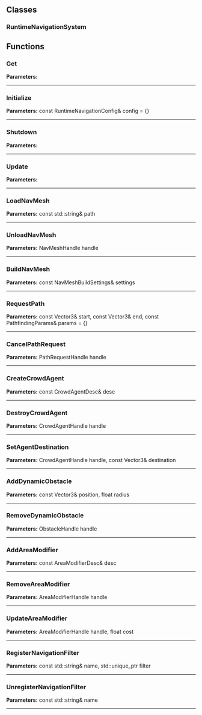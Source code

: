 
## Classes

### RuntimeNavigationSystem




## Functions

### Get



**Parameters:** 

---

### Initialize



**Parameters:** const RuntimeNavigationConfig& config = {}

---

### Shutdown



**Parameters:** 

---

### Update



**Parameters:** 

---

### LoadNavMesh



**Parameters:** const std::string& path

---

### UnloadNavMesh



**Parameters:** NavMeshHandle handle

---

### BuildNavMesh



**Parameters:** const NavMeshBuildSettings& settings

---

### RequestPath



**Parameters:** const Vector3& start, const Vector3& end, const PathfindingParams& params = {}

---

### CancelPathRequest



**Parameters:** PathRequestHandle handle

---

### CreateCrowdAgent



**Parameters:** const CrowdAgentDesc& desc

---

### DestroyCrowdAgent



**Parameters:** CrowdAgentHandle handle

---

### SetAgentDestination



**Parameters:** CrowdAgentHandle handle, const Vector3& destination

---

### AddDynamicObstacle



**Parameters:** const Vector3& position, float radius

---

### RemoveDynamicObstacle



**Parameters:** ObstacleHandle handle

---

### AddAreaModifier



**Parameters:** const AreaModifierDesc& desc

---

### RemoveAreaModifier



**Parameters:** AreaModifierHandle handle

---

### UpdateAreaModifier



**Parameters:** AreaModifierHandle handle, float cost

---

### RegisterNavigationFilter



**Parameters:** const std::string& name, std::unique_ptr<INavigationFilter> filter

---

### UnregisterNavigationFilter



**Parameters:** const std::string& name

---
